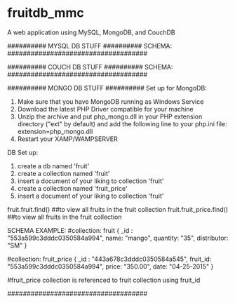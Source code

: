 # fruitdb_mmc
A web application using MySQL, MongoDB, and CouchDB

########## MYSQL DB STUFF ##########
SCHEMA:
####################################

########## COUCH DB STUFF ##########
SCHEMA:
####################################

########## MONGO DB STUFF ##########
Set up for MongoDB:
1. Make sure that you have MongoDB running as Windows Service
2. Download the latest PHP Driver compatible for your machine
3. Unzip the archive and put php_mongo.dll in your PHP extension directory ("ext" by default) and add the following line to your php.ini file: extension=php_mongo.dll
4. Restart your XAMP/WAMPSERVER

DB Set up:
1. create a db named 'fruit'
2. create a collection named 'fruit'
3. insert a document of your liking to collection 'fruit'
4. create a collection named 'fruit_price'
3. insert a document of your liking to collection 'fruit'

fruit.fruit.find() 			##to view all fruits in the fruit collection
fruit.fruit_price.find() 	##to view all fruits in the fruit collection

SCHEMA EXAMPLE:
#collection: fruit
{
	_id : "553a599c3dddc0350584a994",
	name: "mango",
	quantity: "35",
	distributor: "SM"
}

#collection: fruit_price
{
	_id : "443a678c3dddc0350584a545",
	fruit_id: "553a599c3dddc0350584a994",
	price: "350.00",
	date: "04-25-2015"
}

#fruit_price collection is referenced to fruit
collection using fruit_id

####################################

